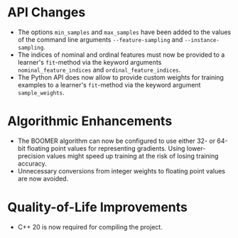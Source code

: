 # API Changes

- The options `min_samples` and `max_samples` have been added to the values of the command line arguments `--feature-sampling` and `--instance-sampling`.
- The indices of nominal and ordinal features must now be provided to a learner's `fit`-method via the keyword arguments `nominal_feature_indices` and `ordinal_feature_indices`.
- The Python API does now allow to provide custom weights for training examples to a learner's `fit`-method via the keyword argument `sample_weights`. 

# Algorithmic Enhancements
- The BOOMER algorithm can now be configured to use either 32- or 64-bit floating point values for representing gradients. Using lower-precision values might speed up training at the risk of losing training accuracy.
- Unnecessary conversions from integer weights to floating point values are now avoided.

# Quality-of-Life Improvements

- C++ 20 is now required for compiling the project.
